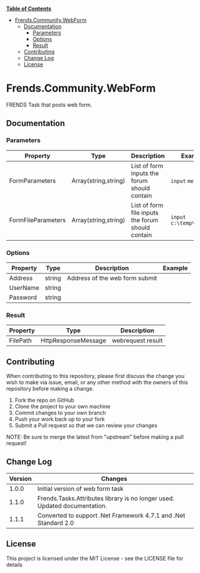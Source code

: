 **[Table of Contents](http://tableofcontent.eu)**
- [Frends.Community.WebForm](#frendscommunitywebsubmitform)
  - [Documentation](#documentation)
    - [Parameters](#parameters)
    - [Options](#options)
    - [Result](#result)
  - [Contributing](#contributing)
  - [Change Log](#change-log)
  - [License](#license)


# Frends.Community.WebForm
FRENDS Task that posts web form.

## Documentation

### Parameters

| Property            |  Type               | Description								         | Example                     |
|---------------------|---------------------|----------------------------------------------------|-----------------------------|
| FormParameters	  | Array(string,string)| List of form inputs the forum should contain       | `input` `message` |
| FormFileParameters  | Array(string,string)| List of form file inputs the forum should contain  | `input` `c:\temp\foo.txt` |

### Options

| Property                                    | Type           | Description                                    | Example                   |
|---------------------------------------------|----------------|------------------------------------------------|---------------------------|
| Address									  | string         | Address of the web form submit | |
| UserName                                    | string         | | |
| Password                                    | string         | | |

### Result

| Property        | Type     | Description                      |
|-----------------|----------|----------------------------------|
| FilePath        | HttpResponseMessage   | webrequest result|

## Contributing
When contributing to this repository, please first discuss the change you wish to make via issue, email, or any other method with the owners of this repository before making a change.

1. Fork the repo on GitHub
2. Clone the project to your own machine
3. Commit changes to your own branch
4. Push your work back up to your fork
5. Submit a Pull request so that we can review your changes

NOTE: Be sure to merge the latest from "upstream" before making a pull request!

## Change Log

| Version | Changes |
| ----- | ----- |
| 1.0.0 | Initial version of web form task |
| 1.1.0 | Frends.Tasks.Attributes library is no longer used. Updated documentation. |
| 1.1.1 | Converted to support .Net Framework 4.7.1 and .Net Standard 2.0 |


## License

This project is licensed under the MIT License - see the LICENSE file for details
